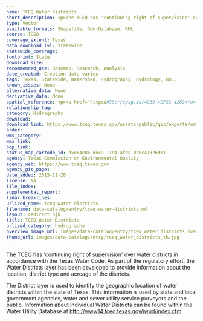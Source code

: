 ```yaml
---
name: TCEQ Water Districts
short_description: <p>The TCEQ has 'continuing right of supervision' over water districts in accordance with the Texas Water Code.</p>
type: Vector
available_formats: Shapefile, Geo-Database, KML
source: TCEQ
coverage_extent: Texas
data_download_lvl: Statewide
statewide_coverage: 
footprint: State
download_size: 
recommended_use: Basemap, Research, Analysis
date_created: Creation date varies
tags: Texas, Statewide, Watershed, Hydrography, Hydrology, HUC,
known_issues: None
alternative_data: None
derivative_data: None
spatial_reference: <p><a href='https&#58;//epsg.io/4269'>EPSG 4269</a></p>
relationship_tag: 
category: Hydrography
download: 
download_link: https://www.tceq.texas.gov/assets/public/gis/exports/water_districts_shp.zip
order: 
wms_category: 
wms_link: 
pop_link: 
status_map_cartodb_id: d5084e86-dec9-11e4-afda-0e0c41326911
agency: Texas Commission on Environmental Quality
agency_web: https://www.tceq.texas.gov
agency_gis_page: 
date_added: 2015-11-20
license: NA
tile_index: 
supplemental_report: 
lidar_breaklines: 
urlized_name: tceq-water-districts
filename: data-catalog/entry/tceq-water-districts.md
layout: redirect.njk
title: TCEQ Water Districts
urlized_category: hydrography
overview_image_url: images/data-catalog/entry/tceq_water_districts_overview.jpg
thumb_url: images/data-catalog/entry/tceq_water_districts_th.jpg
---
```


The TCEQ has 'continuing right of supervision' over water districts in accordance with the Texas Water Code. As part of the regulatory effort, the Water Districts layer has been developed to provide information about the location, district type and acreage of the districts.
 
 The District layer is used to identify the geographic location of water districts within the state of Texas. This information is used by state and local government agencies, water and sewer utility service purveyors and the public. Information about individual Water Districts can be found within the Water Utility Database at http://www14.tceq.texas.gov/iwud/index.cfm



